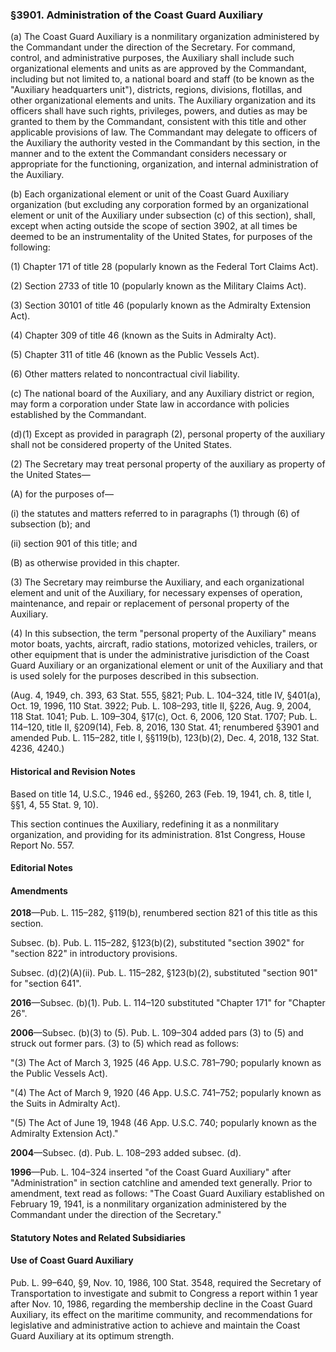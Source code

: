 ### §3901. Administration of the Coast Guard Auxiliary ###

(a) The Coast Guard Auxiliary is a nonmilitary organization administered by the Commandant under the direction of the Secretary. For command, control, and administrative purposes, the Auxiliary shall include such organizational elements and units as are approved by the Commandant, including but not limited to, a national board and staff (to be known as the "Auxiliary headquarters unit"), districts, regions, divisions, flotillas, and other organizational elements and units. The Auxiliary organization and its officers shall have such rights, privileges, powers, and duties as may be granted to them by the Commandant, consistent with this title and other applicable provisions of law. The Commandant may delegate to officers of the Auxiliary the authority vested in the Commandant by this section, in the manner and to the extent the Commandant considers necessary or appropriate for the functioning, organization, and internal administration of the Auxiliary.

(b) Each organizational element or unit of the Coast Guard Auxiliary organization (but excluding any corporation formed by an organizational element or unit of the Auxiliary under subsection (c) of this section), shall, except when acting outside the scope of section 3902, at all times be deemed to be an instrumentality of the United States, for purposes of the following:

(1) Chapter 171 of title 28 (popularly known as the Federal Tort Claims Act).

(2) Section 2733 of title 10 (popularly known as the Military Claims Act).

(3) Section 30101 of title 46 (popularly known as the Admiralty Extension Act).

(4) Chapter 309 of title 46 (known as the Suits in Admiralty Act).

(5) Chapter 311 of title 46 (known as the Public Vessels Act).

(6) Other matters related to noncontractual civil liability.

(c) The national board of the Auxiliary, and any Auxiliary district or region, may form a corporation under State law in accordance with policies established by the Commandant.

(d)(1) Except as provided in paragraph (2), personal property of the auxiliary shall not be considered property of the United States.

(2) The Secretary may treat personal property of the auxiliary as property of the United States—

(A) for the purposes of—

(i) the statutes and matters referred to in paragraphs (1) through (6) of subsection (b); and

(ii) section 901 of this title; and

(B) as otherwise provided in this chapter.

(3) The Secretary may reimburse the Auxiliary, and each organizational element and unit of the Auxiliary, for necessary expenses of operation, maintenance, and repair or replacement of personal property of the Auxiliary.

(4) In this subsection, the term "personal property of the Auxiliary" means motor boats, yachts, aircraft, radio stations, motorized vehicles, trailers, or other equipment that is under the administrative jurisdiction of the Coast Guard Auxiliary or an organizational element or unit of the Auxiliary and that is used solely for the purposes described in this subsection.

(Aug. 4, 1949, ch. 393, 63 Stat. 555, §821; Pub. L. 104–324, title IV, §401(a), Oct. 19, 1996, 110 Stat. 3922; Pub. L. 108–293, title II, §226, Aug. 9, 2004, 118 Stat. 1041; Pub. L. 109–304, §17(c), Oct. 6, 2006, 120 Stat. 1707; Pub. L. 114–120, title II, §209(14), Feb. 8, 2016, 130 Stat. 41; renumbered §3901 and amended Pub. L. 115–282, title I, §§119(b), 123(b)(2), Dec. 4, 2018, 132 Stat. 4236, 4240.)

#### Historical and Revision Notes ####

Based on title 14, U.S.C., 1946 ed., §§260, 263 (Feb. 19, 1941, ch. 8, title I, §§1, 4, 55 Stat. 9, 10).

This section continues the Auxiliary, redefining it as a nonmilitary organization, and providing for its administration. 81st Congress, House Report No. 557.

#### **Editorial Notes** ####

#### Amendments ####

**2018**—Pub. L. 115–282, §119(b), renumbered section 821 of this title as this section.

Subsec. (b). Pub. L. 115–282, §123(b)(2), substituted "section 3902" for "section 822" in introductory provisions.

Subsec. (d)(2)(A)(ii). Pub. L. 115–282, §123(b)(2), substituted "section 901" for "section 641".

**2016**—Subsec. (b)(1). Pub. L. 114–120 substituted "Chapter 171" for "Chapter 26".

**2006**—Subsec. (b)(3) to (5). Pub. L. 109–304 added pars (3) to (5) and struck out former pars. (3) to (5) which read as follows:

"(3) The Act of March 3, 1925 (46 App. U.S.C. 781–790; popularly known as the Public Vessels Act).

"(4) The Act of March 9, 1920 (46 App. U.S.C. 741–752; popularly known as the Suits in Admiralty Act).

"(5) The Act of June 19, 1948 (46 App. U.S.C. 740; popularly known as the Admiralty Extension Act)."

**2004**—Subsec. (d). Pub. L. 108–293 added subsec. (d).

**1996**—Pub. L. 104–324 inserted "of the Coast Guard Auxiliary" after "Administration" in section catchline and amended text generally. Prior to amendment, text read as follows: "The Coast Guard Auxiliary established on February 19, 1941, is a nonmilitary organization administered by the Commandant under the direction of the Secretary."

#### **Statutory Notes and Related Subsidiaries** ####

#### Use of Coast Guard Auxiliary ####

Pub. L. 99–640, §9, Nov. 10, 1986, 100 Stat. 3548, required the Secretary of Transportation to investigate and submit to Congress a report within 1 year after Nov. 10, 1986, regarding the membership decline in the Coast Guard Auxiliary, its effect on the maritime community, and recommendations for legislative and administrative action to achieve and maintain the Coast Guard Auxiliary at its optimum strength.